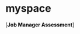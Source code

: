 # myspace
[<a href="https://forms.gle/Eg3tJimgMvfaqo7K7" style="text-decoration: none; color: black;" onmouseover="this.style.color='red'" onmouseout="this.style.color='black'"><b>Job Manager Assessment</b></a>]
